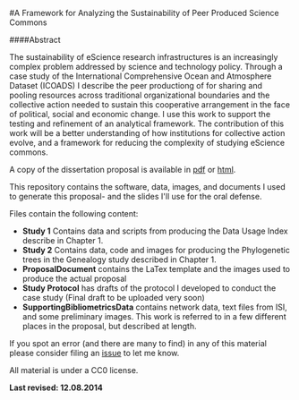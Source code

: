 #A Framework for Analyzing the Sustainability of Peer Produced Science Commons

####Abstract 

The sustainability of eScience research infrastructures is an increasingly complex problem addressed by science and technology policy. Through a case study of the International Comprehensive Ocean and Atmosphere Dataset (ICOADS) I describe the peer productiong of for sharing and pooling resources across traditional organizational boundaries and the collective action needed to sustain this cooperative arrangement in the face of political, social and economic change. I use this work to support the testing and refinement of an analytical framework. The contribution of this work will be a better understanding of how institutions for collective action evolve, and a framework for reducing the complexity of studying eScience commons.


A copy of the dissertation proposal is available in [pdf](http://bit.ly/1l1i7U5) or [html]().

This repository contains the software, data, images, and documents I used to generate this proposal- and the slides I'll use for the oral defense.

Files contain the following content:

+ **Study 1** Contains data and scripts from producing the Data Usage Index describe in Chapter 1. 
+ **Study 2** Contains data, code and images for producing the Phylogenetic trees in the Genealogy study described in Chapter 1.
+ **ProposalDocument** contains the LaTex template and the images used to produce the actual proposal
+ **Study Protocol** has drafts of the protocol I developed to conduct the case study (Final draft to be uploaded very soon)
+ **SupportingBibliometricsData** contains network data, text files from ISI, and some preliminary images. This work is referred to in a few different places in the proposal, but described at length. 

If you spot an error (and there are many to find) in any of this material please consider filing an [issue](https://github.com/nniiicc/DissertationProposal/issues) to let me know. 

All material is under a CC0 license.


**Last revised: 12.08.2014**

